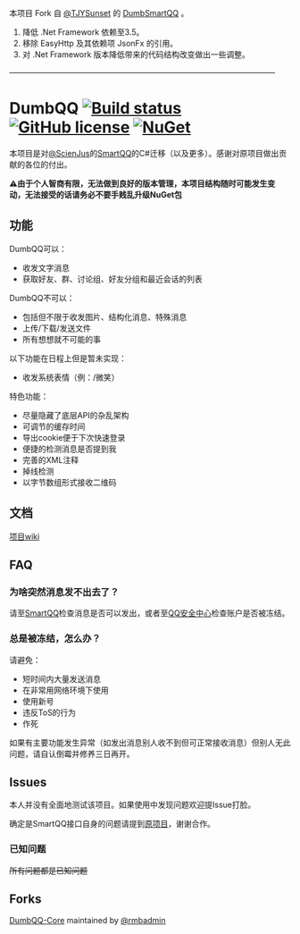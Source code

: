 本项目 Fork 自 [@TJYSunset](https://github.com/TJYSunset/) 的 [DumbSmartQQ](https://github.com/TJYSunset/DumbQQ) 。

1. 降低 .Net Framework 依赖至3.5。
2. 移除 EasyHttp 及其依赖项 JsonFx 的引用。
3. 对 .Net Framework 版本降低带来的代码结构改变做出一些调整。

——————————————————————————————————

# DumbQQ [![Build status]( 	https://img.shields.io/appveyor/ci/TJYSunset/DumbQQ.svg?style=flat)](https://ci.appveyor.com/project/TJYSunset/DumbQQ) [![GitHub license](https://img.shields.io/badge/license-MIT-blue.svg?style=flat)](https://raw.githubusercontent.com/TJYSunset/DumbQQ/master/LICENSE) [![NuGet]( 	https://img.shields.io/nuget/v/Sunsetware.DumbQQ.svg)](https://www.nuget.org/packages/Sunsetware.DumbQQ/)

本项目是对[@ScienJus](https://github.com/scienjus/)的[SmartQQ](https://github.com/scienjus/smartqq)的C#迁移（以及更多）。感谢对原项目做出贡献的各位的付出。

**⚠️由于个人智商有限，无法做到良好的版本管理，本项目结构随时可能发生变动，无法接受的话请务必不要手贱乱升级NuGet包**

## 功能

DumbQQ可以：

+ 收发文字消息
+ 获取好友、群、讨论组、好友分组和最近会话的列表

DumbQQ不可以：

+ 包括但不限于收发图片、结构化消息、特殊消息
+ 上传/下载/发送文件
+ 所有想想就不可能的事

以下功能在日程上但是暂未实现：

+ 收发系统表情（例：/微笑）

特色功能：

+ 尽量隐藏了底层API的杂乱架构
+ 可调节的缓存时间
+ 导出cookie便于下次快速登录
+ 便捷的检测消息是否提到我
+ 完善的XML注释
+ 掉线检测
+ 以字节数组形式接收二维码

## 文档

[项目wiki](https://github.com/TJYSunset/DumbQQ/wiki)

## FAQ

### 为啥突然消息发不出去了？

请至[SmartQQ](http://w.qq.com)检查消息是否可以发出，或者至[QQ安全中心](http://aq.qq.com/007)检查账户是否被冻结。

### 总是被冻结，怎么办？

请避免：

+ 短时间内大量发送消息
+ 在非常用网络环境下使用
+ 使用新号
+ 违反ToS的行为
+ 作死

如果有主要功能发生异常（如发出消息别人收不到但可正常接收消息）但别人无此问题，请自认倒霉并修养三日再开。

## Issues

本人并没有全面地测试该项目。如果使用中发现问题欢迎提Issue打脸。

确定是SmartQQ接口自身的问题请提到[原项目](https://github.com/scienjus/smartqq)，谢谢合作。

### 已知问题

~~所有问题都是已知问题~~

## Forks

[DumbQQ-Core](https://github.com/rmbadmin/DumbQQ-Core) maintained by [@rmbadmin](https://github.com/rmbadmin)